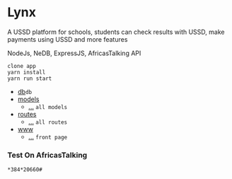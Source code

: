 # Lynx
A USSD platform for schools, students can check results with USSD, make payments using USSD and more features

NodeJs, NeDB, ExpressJS, AfricasTalking API

```
clone app
yarn install
yarn run start
```

 * [db](https://github.com/Ukwuani/Lynx/tree/master/server/db)`db`
 * [models](https://github.com/Ukwuani/Lynx/tree/master/server/models)
   * [...](./) `all models`
 * [routes](https://github.com/Ukwuani/Lynx/tree/master/server/routes)
   * [...](./)    `all routes`
 * [www](https://github.com/Ukwuani/Lynx/tree/master/server/www)
   * [...](./README.md) `front page`


### Test On AfricasTalking
`*384*20660#`
